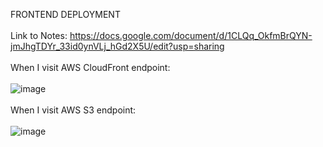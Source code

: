 FRONTEND DEPLOYMENT<br /><br />
Link to Notes: https://docs.google.com/document/d/1CLQq_OkfmBrQYN-jmJhgTDYr_33id0ynVLj_hGd2X5U/edit?usp=sharing<br /><br />
When I visit AWS CloudFront endpoint: <br /><br />
![image](https://github.com/user-attachments/assets/d7fc042a-c6db-4c13-b3da-77392a95a1d2)
<br /><br />
When I visit AWS S3 endpoint: <br /><br /> ![image](https://github.com/user-attachments/assets/7cfb1b88-d47e-489e-a223-d943123be41f)

